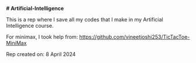 **# Artificial-Intelligence**

This is a rep where I save all my codes that I make in my Artificial Intelligence course.

For minimax, I took help from: https://github.com/vineetjoshi253/TicTacToe-MiniMax

Rep created on: 8 April 2024
